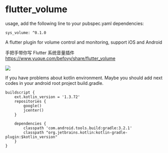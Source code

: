 # flutter_volume

usage, add the following line to your pubspec.yaml dependencies:

    sys_volume: ^0.1.0

A flutter plugin for volume control and monitoring, support iOS and Android

手把手带你写 Flutter 系统音量插件
https://www.yuque.com/befovy/share/flutter_volume


![](example/demo.gif)


If you have problems about kotlin environment. Maybe you should add next codes in your android root project build.gradle.

```
buildscript {
    ext.kotlin_version = '1.3.72'
    repositories {
        google()
        jcenter()
    }

    dependencies {
        classpath 'com.android.tools.build:gradle:3.2.1'
        classpath "org.jetbrains.kotlin:kotlin-gradle-plugin:$kotlin_version"
    }
}
```
